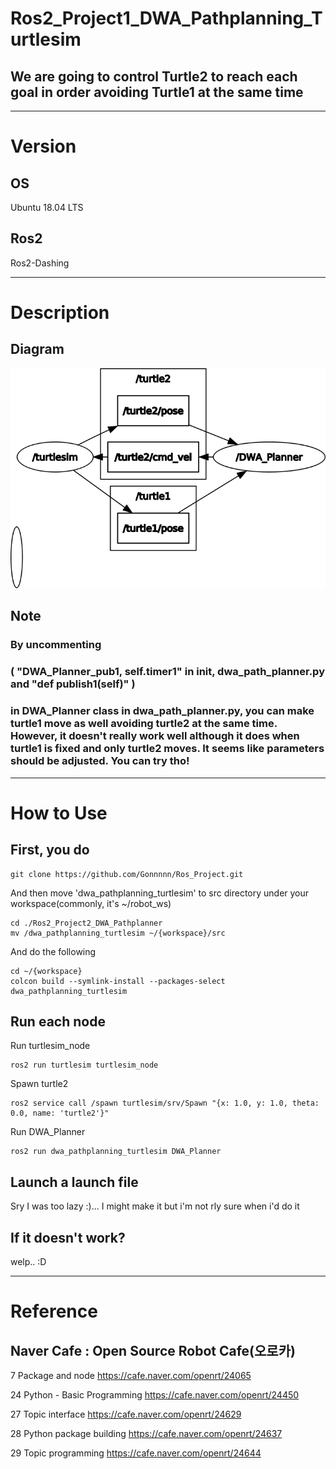 # Ros2_Project1_DWA_Pathplanning_Turtlesim
## We are going to control Turtle2 to reach each goal in order avoiding Turtle1 at the same time

---

# Version
## OS
Ubuntu 18.04 LTS
## Ros2
Ros2-Dashing

---

# Description
## Diagram
![rosgraph2](./../img/rosgraph2.png)

## Note
### By uncommenting  
### ( "DWA_Planner_pub1, self.timer1" in __init__,  dwa_path_planner.py and "def publish1(self)" )  
### in DWA_Planner class in dwa_path_planner.py, you can make turtle1 move as well avoiding turtle2 at the same time. However, it doesn't really work well although it does when turtle1 is fixed and only turtle2 moves. It seems like parameters should be adjusted. You can try tho!

---

# How to Use
## First, you do
    git clone https://github.com/Gonnnnn/Ros_Project.git

And then move 'dwa_pathplanning_turtlesim' to src directory under your workspace(commonly, it's ~/robot_ws)

    cd ./Ros2_Project2_DWA_Pathplanner
    mv /dwa_pathplanning_turtlesim ~/{workspace}/src

And do the following

    cd ~/{workspace}
    colcon build --symlink-install --packages-select dwa_pathplanning_turtlesim

## Run each node
Run turtlesim_node

    ros2 run turtlesim turtlesim_node

Spawn turtle2

    ros2 service call /spawn turtlesim/srv/Spawn "{x: 1.0, y: 1.0, theta: 0.0, name: 'turtle2'}"

Run DWA_Planner

    ros2 run dwa_pathplanning_turtlesim DWA_Planner


## Launch a launch file
Sry I was too lazy :)... I might make it but i'm not rly sure when i'd do it

## If it doesn't work?
welp.. :D

---

# Reference
## Naver Cafe : Open Source Robot Cafe(오로카)
7 Package and node
https://cafe.naver.com/openrt/24065

24 Python - Basic Programming
https://cafe.naver.com/openrt/24450

27 Topic interface
https://cafe.naver.com/openrt/24629

28 Python package building
https://cafe.naver.com/openrt/24637

29 Topic programming
https://cafe.naver.com/openrt/24644
